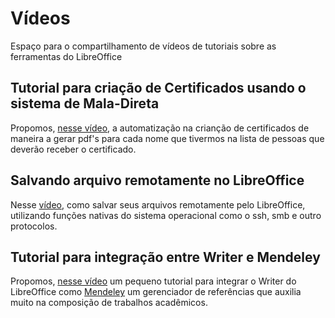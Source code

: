 # Vídeos

Espaço para o compartilhamento de vídeos de tutoriais sobre as ferramentas do LibreOffice

## Tutorial para criação de Certificados usando o sistema de Mala-Direta

Propomos, [nesse vídeo](https://www.youtube.com/watch?v=dc5A64LKCS4&t=1s), a automatização na crianção de certificados de maneira a gerar pdf's para cada nome que tivermos na lista de pessoas que deverão receber o certificado.

## Salvando arquivo remotamente no LibreOffice

Nesse [vídeo](http://www.alfabech.com/2017/03/salvando-arquivo-remotamente-no.html), como salvar seus arquivos remotamente pelo LibreOffice, utilizando funções nativas do sistema operacional como o ssh, smb e outro protocolos.

## Tutorial para integração entre Writer e Mendeley

Propomos, [nesse vídeo](https://www.youtube.com/watch?v=2P5MVW7ndWc) um pequeno tutorial para integrar o Writer do LibreOffice como [Mendeley](http://www.mendeley.com) um gerenciador de referências que auxilia muito na composição de trabalhos acadêmicos.
